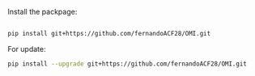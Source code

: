 Install the packpage:
```bash

pip install git+https://github.com/fernandoACF28/OMI.git

```

For update:
```bash
pip install --upgrade git+https://github.com/fernandoACF28/OMI.git

```


